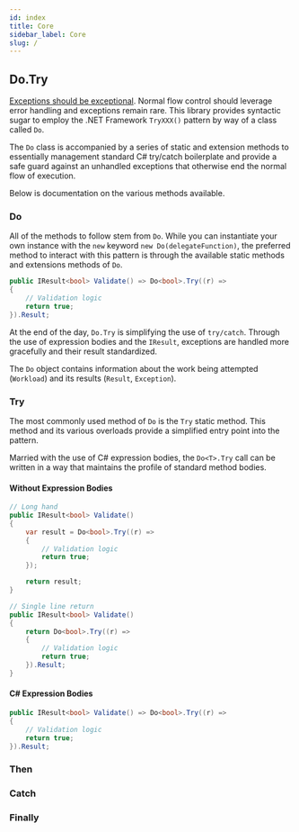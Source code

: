 ```yaml
---
id: index
title: Core
sidebar_label: Core
slug: /
---
```


## Do.Try

[Exceptions should be exceptional](https://mattwarren.org/2016/12/20/Why-Exceptions-should-be-Exceptional/).
Normal flow control should leverage error handling and exceptions remain rare. This library provides syntactic sugar
to employ the .NET Framework `TryXXX()` pattern by way of a class called `Do`.

The `Do` class is accompanied by a series of static and extension methods to essentially management
standard C# try/catch boilerplate and provide a safe guard against an unhandled exceptions
that otherwise end the normal flow of execution.

Below is documentation on the various methods available.

### Do
All of the methods to follow stem from `Do`. While you can instantiate your own instance with the
`new` keyword `new Do(delegateFunction)`, the preferred method to interact with this pattern
is through the available static methods and extensions methods of `Do`.

```csharp
public IResult<bool> Validate() => Do<bool>.Try((r) =>
{
    // Validation logic
    return true;
}).Result;
```

At the end of the day, `Do.Try` is simplifying the use of `try/catch`. Through the use of expression
bodies and the `IResult`, exceptions are handled more gracefully and their result standardized.

The `Do` object contains information about the work being attempted (`Workload`) and its results
(`Result`, `Exception`).

### Try
The most commonly used method of `Do` is the `Try` static method. This method and its various
overloads provide a simplified entry point into the pattern.

Married with the use of C# expression bodies, the `Do<T>.Try` call can be written in a way that
maintains the profile of standard method bodies.

#### Without Expression Bodies
```csharp
// Long hand
public IResult<bool> Validate()
{
    var result = Do<bool>.Try((r) =>
    {
        // Validation logic
        return true;
    });

    return result;
}

// Single line return
public IResult<bool> Validate()
{
    return Do<bool>.Try((r) =>
    {
        // Validation logic
        return true;
    }).Result;
}
```

#### C# Expression Bodies
```csharp
public IResult<bool> Validate() => Do<bool>.Try((r) =>
{
    // Validation logic
    return true;
}).Result;
```

### Then


### Catch


### Finally

<!-- ## Code

```javascript
var s = 'JavaScript syntax highlighting';
alert(s);
```

```python
s = "Python syntax highlighting"
print(s)
```

```
No language indicated, so no syntax highlighting.
But let's throw in a <b>tag</b>.
```

```js {2}
function highlightMe() {
  console.log('This line can be highlighted!');
}
``` -->
